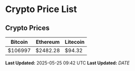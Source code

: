 # Crypto Price List

## Crypto Prices
| Bitcoin | Ethereum | Litecoin |
| ------- | -------- | -------- |
| $106997 | $2482.28 | $94.32 |
**Last Updated:** 2025-05-25 09:42 UTC
**Last Updated:** $DATE$
